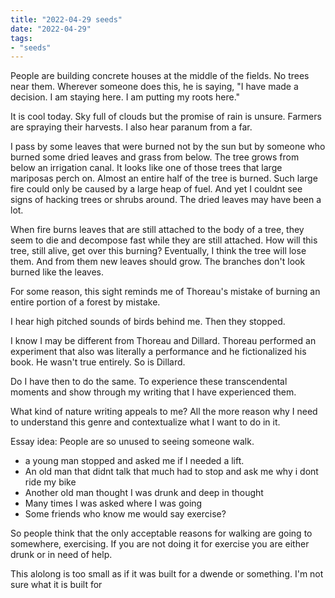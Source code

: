 ```yaml
---
title: "2022-04-29 seeds"
date: "2022-04-29"
tags:
- "seeds"
---
```


People are building concrete houses at the middle of the fields. No trees near them. Wherever someone does this, he is saying, "I have made a decision. I am staying here. I am putting my roots here."

It is cool today. Sky full of clouds but the promise of rain is unsure. Farmers are spraying their harvests. I also hear paranum from a far.

I pass by some leaves that were burned not by the sun but by someone who burned some dried leaves and grass from below. The tree grows from below an irrigation canal. It looks like one of those trees that large mariposas perch on. Almost an entire half of the tree is burned. Such large fire could only be caused by a large heap of fuel. And yet I couldnt see signs of hacking trees or shrubs around. The dried leaves may have been a lot.

When fire burns leaves that are still attached to the body of a tree, they seem to die and decompose fast while they are still attached. How will this tree, still alive, get over this burning? Eventually, I think the tree will lose them. And from them new leaves should grow. The branches don't look burned like the leaves.

For some reason, this sight reminds me of Thoreau's mistake of burning an entire portion of a forest by mistake.

I hear high pitched sounds of birds behind me. Then they stopped.

I know I may be different from Thoreau and Dillard. Thoreau performed an experiment that also was literally a performance and he fictionalized his book. He wasn't true entirely. So is Dillard.

Do I have then to do the same. To experience these transcendental moments and show through my writing that I have experienced them.

What kind of nature writing appeals to me? All the more reason why I need to understand this genre and contextualize what I want to do in it.

Essay idea: People are so unused to seeing someone walk.
- a young man stopped and asked me if I needed a lift.
- An old man that didnt talk that much had to stop and ask me why i dont ride my bike
- Another old man thought I was drunk and deep in thought
- Many times I was asked where I was going
- Some friends who know me would say exercise?

So people think that the only acceptable reasons for walking are going to somewhere, exercising. If you are not doing it for exercise you are either drunk or in need of help.

This alolong is too small as if it was built for a dwende or something. I'm not sure what it is built for
